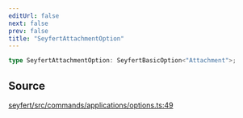 ```yaml
---
editUrl: false
next: false
prev: false
title: "SeyfertAttachmentOption"
---
```


```ts
type SeyfertAttachmentOption: SeyfertBasicOption<"Attachment">;
```

## Source

[seyfert/src/commands/applications/options.ts:49](https://github.com/potoland/potocuit/blob/c4fb0c1/src/commands/applications/options.ts#L49)
